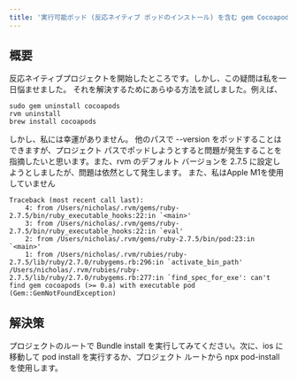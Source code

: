 ```yaml
---
title: '実行可能ポッド (反応ネイティブ ポッドのインストール) を含む gem Cocoapod (>= 0.a) が見つかりません'
---
```


## 概要
反応ネイティブプロジェクトを開始したところです。しかし、この疑問は私を一日悩ませました。
それを解決するためにあらゆる方法を試しました。例えば、

```
sudo gem uninstall cocoapods
rvm uninstall
brew install cocoapods

```
しかし、私には幸運がありません。
他のパスで --version をポッドすることはできますが、プロジェクト パスでポッドしようとすると問題が発生することを指摘したいと思います。また、rvm のデフォルト バージョンを 2.7.5 に設定しようとしましたが、問題は依然として発生します。
また、私はApple M1を使用していません

```
Traceback (most recent call last):
    4: from /Users/nicholas/.rvm/gems/ruby-2.7.5/bin/ruby_executable_hooks:22:in `<main>'
    3: from /Users/nicholas/.rvm/gems/ruby-2.7.5/bin/ruby_executable_hooks:22:in `eval'
    2: from /Users/nicholas/.rvm/gems/ruby-2.7.5/bin/pod:23:in `<main>'
    1: from /Users/nicholas/.rvm/rubies/ruby-2.7.5/lib/ruby/2.7.0/rubygems.rb:296:in `activate_bin_path'
/Users/nicholas/.rvm/rubies/ruby-2.7.5/lib/ruby/2.7.0/rubygems.rb:277:in `find_spec_for_exe': can't find gem cocoapods (>= 0.a) with executable pod (Gem::GemNotFoundException)

```
## 解決策
プロジェクトのルートで Bundle install を実行してみてください。次に、ios に移動して pod install を実行するか、プロジェクト ルートから npx pod-install を使用します。

